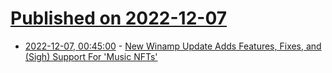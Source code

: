 # [Published on 2022-12-07](index.md)

* [2022-12-07, 00:45:00](https://news.slashdot.org/story/22/12/06/234208/new-winamp-update-adds-features-fixes-and-sigh-support-for-music-nfts?utm_source=rss1.0mainlinkanon&utm_medium=feed) - [New Winamp Update Adds Features, Fixes, and (Sigh) Support For 'Music NFTs'](https://news.slashdot.org/story/22/12/06/234208/new-winamp-update-adds-features-fixes-and-sigh-support-for-music-nfts?utm_source=rss1.0mainlinkanon&utm_medium=feed)
